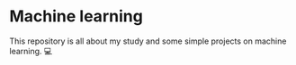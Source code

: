 # Machine learning

This repository is all about my study and some simple projects on machine learning. :computer:
